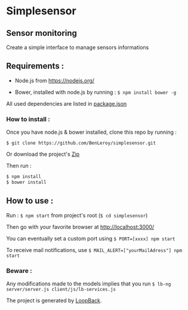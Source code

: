 # Simplesensor

## Sensor monitoring

Create a simple interface to manage sensors informations


## Requirements :

- Node.js from https://nodejs.org/

- Bower, installed with node.js by running : `$ npm install bower -g`

All used dependencies are listed in [package.json](https://github.com/BenLeroy/simplesensor/blob/master/package.json)


###  How to install :

Once you have node.js & bower installed, clone this repo by running :

`$ git clone https://github.com/BenLeroy/simplesensor.git`

Or download the project's [Zip](https://github.com/BenLeroy/simplesensor/archive/master.zip)

Then run :

```bash
$ npm install
$ bower install
```


## How to use :

Run : `$ npm start` from project's root (`$ cd simplesensor`)

Then go with your favorite browser at [http://localhost:3000/](http://localhost:3000/)

You can eventually set a custom port using `$ PORT=[xxxx] npm start`

To receive mail notifications, use `$ MAIL_ALERT=["yourMailAdress"] npm start`


### Beware :

Any modifications made to the models implies that you run 
`$ lb-ng server/server.js client/js/lb-services.js`

The project is generated by [LoopBack](http://loopback.io).
